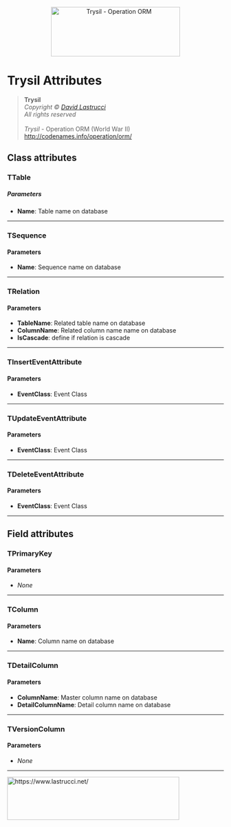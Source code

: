 <p align="center">
  <img width="300" height="115" src="https://github.com/davidlastrucci/Trysil/blob/master/Docs/Trysil.png" title="Trysil - Operation ORM">
</p>

# Trysil Attributes
> **Trysil**<br>
> *Copyright © [David Lastrucci](https://www.lastrucci.net/)*<br>
> *All rights reserved*<br>
> <br>
> *Trysil* - Operation ORM (World War II)<br>
> http://codenames.info/operation/orm/

## Class attributes
### TTable
##### Parameters
- **Name**: Table name on database

------------

### TSequence
#### Parameters
- **Name**: Sequence name on database

------------

### TRelation
#### Parameters
- **TableName**: Related table name on database
- **ColumnName**: Related column name name on database
- **IsCascade**: define if relation is cascade

------------

### TInsertEventAttribute
#### Parameters
- **EventClass**: Event Class

------------

### TUpdateEventAttribute
#### Parameters
- **EventClass**: Event Class

------------

### TDeleteEventAttribute
#### Parameters
- **EventClass**: Event Class

------------

## Field attributes
### TPrimaryKey
#### Parameters
- *None*

------------

### TColumn
#### Parameters
- **Name**: Column name on database

------------

### TDetailColumn
#### Parameters
- **ColumnName**: Master column name on database
- **DetailColumnName**: Detail column name on database

------------

### TVersionColumn
#### Parameters
- *None*

---
<p>
  <a href="https://www.lastrucci.net/">
    <img width="400" height="100" src="https://www.lastrucci.net/images/badge.small.png" title="https://www.lastrucci.net/">
  </a>
</p>

